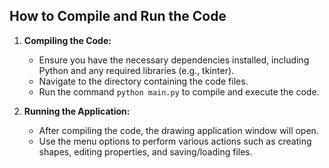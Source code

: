 ﻿
## How to Compile and Run the Code

1. **Compiling the Code:**
   - Ensure you have the necessary dependencies installed, including Python and any required libraries (e.g., tkinter).
   - Navigate to the directory containing the code files.
   - Run the command `python main.py` to compile and execute the code.

2. **Running the Application:**
   - After compiling the code, the drawing application window will open.
   - Use the menu options to perform various actions such as creating shapes, editing properties, and saving/loading files.

